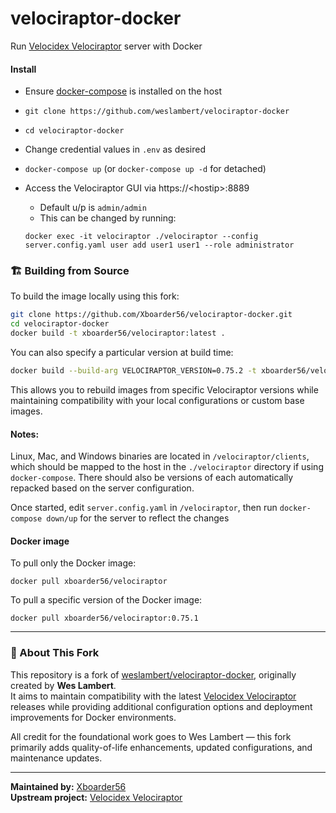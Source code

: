 # velociraptor-docker
Run [Velocidex Velociraptor](https://github.com/Velocidex/velociraptor) server with Docker

#### Install

- Ensure [docker-compose](https://docs.docker.com/compose/install/) is installed on the host
- `git clone https://github.com/weslambert/velociraptor-docker`
- `cd velociraptor-docker`
- Change credential values in `.env` as desired
- `docker-compose up` (or `docker-compose up -d` for detached)
- Access the Velociraptor GUI via https://\<hostip\>:8889 
  - Default u/p is `admin/admin`
  - This can be changed by running: 
  
  `docker exec -it velociraptor ./velociraptor --config server.config.yaml user add user1 user1 --role administrator`

### 🏗️ Building from Source

To build the image locally using this fork:

```bash
git clone https://github.com/Xboarder56/velociraptor-docker.git
cd velociraptor-docker
docker build -t xboarder56/velociraptor:latest .
```

You can also specify a particular version at build time:

```bash
docker build --build-arg VELOCIRAPTOR_VERSION=0.75.2 -t xboarder56/velociraptor:0.75.2 .
```

This allows you to rebuild images from specific Velociraptor versions while maintaining compatibility with your local configurations or custom base images.

#### Notes:

Linux, Mac, and Windows binaries are located in `/velociraptor/clients`, which should be mapped to the host in the `./velociraptor` directory if using `docker-compose`.  There should also be versions of each automatically repacked based on the server configuration.

Once started, edit `server.config.yaml` in `/velociraptor`, then run `docker-compose down/up` for the server to reflect the changes

#### Docker image
To pull only the Docker image:

`docker pull xboarder56/velociraptor`

To pull a specific version of the Docker image:

`docker pull xboarder56/velociraptor:0.75.1`

---

### 🧩 About This Fork

This repository is a fork of [weslambert/velociraptor-docker](https://github.com/weslambert/velociraptor-docker), originally created by **Wes Lambert**.  
It aims to maintain compatibility with the latest [Velocidex Velociraptor](https://github.com/Velocidex/velociraptor) releases while providing additional configuration options and deployment improvements for Docker environments.

All credit for the foundational work goes to Wes Lambert — this fork primarily adds quality-of-life enhancements, updated configurations, and maintenance updates.

---

**Maintained by:** [Xboarder56](https://github.com/Xboarder56)  
**Upstream project:** [Velocidex Velociraptor](https://github.com/Velocidex/velociraptor)